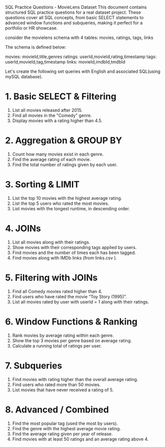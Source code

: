 SQL Practice Questions - MovieLens  Dataset
This document contains structured SQL practice 
questions for a real dataset project. These 
questions cover all SQL concepts, from basic SELECT 
statements to advanced window functions and subqueries, 
making it perfect for a portfolio or HR showcase.

consider the movielens schema
with 4 tables: movies, ratings, tags, links

The schema is defined below:

movies: movieId,title,genres
ratings: userId,movieId,rating,timestamp
tags: userId,movieId,tag,timestamp
links: movieId,imdbId,tmdbId


Let's create the following set queries with English and
associated SQL(using mySQL database).

# 1. Basic SELECT & Filtering
1.    List all movies released after 2015.
2.    Find all movies in the "Comedy" genre.
3.    Display movies with a rating higher than 4.5.

# 2. Aggregation & GROUP BY
1.    Count how many movies exist in each genre.
2.    Find the average rating of each movie.
3.    Find the total number of ratings given by each user.
 
# 3. Sorting & LIMIT
1.    List the top 10 movies with the highest average rating.
2.    List the top 5 users who rated the most movies.
3.    List movies with the longest runtime, in descending order.

# 4. JOINs
1.    List all movies along with their ratings.
2.    Show movies with their corresponding tags applied by users.
3.    Find movies and the number of times each has been tagged.
4.    Find movies along with IMDb links (from links.csv ).

# 5. Filtering with JOINs
1.    Find all Comedy movies rated higher than 4.
2.    Find users who have rated the movie “Toy Story (1995)”.
3.    List all movies rated by user with userId = 1 along with their ratings.

# 6. Window Functions & Ranking
1.    Rank movies by average rating within each genre.
2.    Show the top 3 movies per genre based on average rating.
3.    Calculate a running total of ratings per user.

# 7. Subqueries
1.    Find movies with rating higher than the overall average rating.
2.    Find users who rated more than 50 movies.
3.    List movies that have never received a rating of 5.

# 8. Advanced / Combined
1.    Find the most popular tag (used the most by users).
2.    Find the genre with the highest average movie rating.
3.    Find the average rating given per year of release.
4.    Find movies with at least 50 ratings and an average rating above 4.

